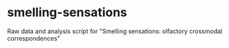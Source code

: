 # smelling-sensations
Raw data and analysis script for "Smelling sensations: olfactory crossmodal correspondences"
